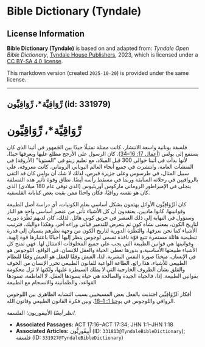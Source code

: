# Bible Dictionary (Tyndale)

## License Information

**Bible Dictionary (Tyndale)** is based on and adapted from: _Tyndale Open Bible Dictionary_, [Tyndale House Publishers](https://tyndaleopenresources.com/), 2023, which is licensed under a [CC BY-SA 4.0 license](https://creativecommons.org/licenses/by-sa/4.0/legalcode.en).

This markdown version (created `2025-10-20`) is provided under the same license.



--------------------------------

## رِّوَاقِيِّة*، رِّوَاقِيِّون (id: 331979)

رِّوَاقِيِّة\*، رِّوَاقِيِّون
=============================

فلسفة يونانية واسعة الانتشار، كانت ممثلة تمثيلًا جيدًا بين الجَمهور في أثينا الذي كان يستمع إلى بولس ([أعمال 17: 16–34](https://ref.ly/Acts17:16-Acts17:34)). كان الرسول على الأرجح مطلع عليها ويعرفها جيدًا، لأنها بدأت في أثينا حوالي 300 قبل الميلاد، مع تعليم زينو في "الستويا" (الأروقة) في المنشآت العامة، وانتشرت في جميع أنحاء العالم اليوناني الروماني. كانت معروفة، على سبيل المثال، في طرسوس وعلى جزيرة قبرص، لذلك لا شك أن بولس كان قد التقى بالرواقيين في رحلاته السابقة وربما في مسقط رأسه أيضًا. نطاق وقوة تأثير هذه الفسلفة يتجلى في الإمبراطور الروماني ماركوس أوريليوس (الذي توفي عام 180 ميلادي) الذي كان هو نفسه رواقيًا، فكان واحدًا ممن بقيت بعض كتاباته الفلسفية. 

كان ٱلرِّوَاقِيِّون الأوائل يهتمون بشكل أساسي بعلم الكونيات، أي دراسة أصل الطبيعة وقوانينها. كانوا ماديين، يعتقدون أن كل الأشياء تأتي من عنصر أساسي واحد هو النار وستؤول في النهاية إلى ذلك العنصر في حريق كوني هائل. لذلك، كان لديهم نَظْرَة دورية لتاريخ الكون، بمعنى نشأة كون ثم يتعرض للتدمير فيأتي وراءه أخر، وهكذا دواليك. فترتيب الأشياء كما نحن نعرفها، والنَظْرَة الدورية لتاريخ الكون من وجهة نظرهم ينسبان إلى قدرة تنظيمية هائلة مستمرة تتبع قوّة نافذة تسمى لوجوس ينظر إليها أحيانًا باعتبارها قوة إلهية. وقوانينها هي قوانين الطبيعة التي يجب على جميع المخلوقات الامتثال لها. فهي تمنح كل الأشياء طبيعتها الأساسية،و بدورها تعطي الحياة والعقل للإنسان. في الواقع، اللوجوس هو في الإنسان، متخذًا صورة النفس البشرية. لذا، العيش وفقًا للعقل هو العيش وفقًا للنظام الطبيعي للأشياء، هذا رائع. الطاعة الواعية للقانون الطبيعي تحرر الإنسان من الخوف والقلق بشأن الظروف الخارجية التي لا يملك السيطرة عليها، ولكنها لا تزل محكومة بقوانين الطبيعة. إذا، فالحياة الجيدة والصالحة هي حياة يسودها العقل، لا العاطفة، تسودها القواعد، والطمأنينة والانسجام مع الطبيعة

أفكار ٱلرِّوَاقِيِّين اجتذبت بالفعل بعض المسيحيين بسبب التشابه الظاهري بين اللوجوس الرواقي واللوجوس في [يوحنا 1: 1–18](https://ref.ly/John1:1-John1:18)، وبين فكرة القانون الطبيعي وقانون الله.

*انظر أيضًا* الأبيقوريون؛ الفلسفة.

* **Associated Passages:** ACT 17:16–ACT 17:34; JHN 1:1–JHN 1:18
* **Associated Articles:** أَبِيقُورِيُّون (ID: `331813@TyndaleBibleDictionary`); فلسفة (ID: `331927@TyndaleBibleDictionary`)

